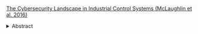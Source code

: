 [The Cybersecurity Landscape in Industrial Control Systems (McLaughlin et al. 2016)](zotero://select/items/0_BFQR6WTT)

<details markdown='1'>
<summary>Abstract</summary>
[[Industrial control systems]] (ICSs) are transitioning from legacy-electromechanical-based systems to modern information and communication technology (ICT)-based systems creating a close coupling between cyber and physical components. In this paper, we explore the ICS cybersecurity landscape including: 
1) the key principles and unique aspects of [[ICS operation]]; 
2) a brief history of [[cyberattacks on ICS]]; 
3) an overview of [[ICS security assessment]]; 
4) a survey of [[“uniquely-ICS” testbeds]] that capture the interactions between the various layers of an ICS; 
5) [[Trends in ICS attacks and defenses]] currently known.
</details>
